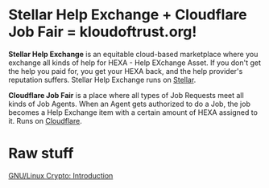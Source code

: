 # Stellar Help Exchange + Cloudflare Job Fair = kloudoftrust.org!

**Stellar Help Exchange** is an equitable cloud-based marketplace where you exchange all kinds of help for HEXA - Help EXchange Asset. If you don't get the help you paid for, you get your HEXA back, and the help provider's reputation suffers. Stellar Help Exchange runs on [Stellar](https://stellar.com/).

**Cloudflare Job Fair** is a place where all types of Job Requests meet all kinds of Job Agents. When an Agent gets authorized to do a Job, the job becomes a Help Exchange item with a certain amount of HEXA assigned to it. Runs on [Cloudflare](https://www.cloudflare.com/).

# Raw stuff

[GNU/Linux Crypto: Introduction](https://blog.sanctum.geek.nz/series/gnu-linux-crypto/)
